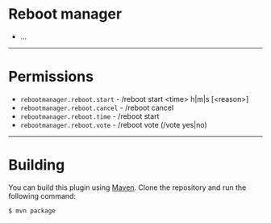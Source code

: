 # Reboot manager

- ...

***

# Permissions

 - `rebootmanager.reboot.start` - /reboot start \<time> h|m|s [\<reason>]
 - `rebootmanager.reboot.cancel` - /reboot cancel
 - `rebootmanager.reboot.time` - /reboot start
 - `rebootmanager.reboot.vote` - /reboot vote (/vote yes|no)

***

# Building

You can build this plugin using [Maven](https://maven.apache.org/). Clone the repository and run the following command:

```shell
$ mvn package
```